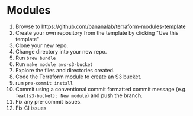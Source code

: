 # Modules

1. Browse to https://github.com/bananalab/terraform-modules-template
2. Create your own repository from the template by clicking "Use this template"
3. Clone your new repo.
4. Change directory into your new repo.
5. Run `brew bundle`
5. Run `make module aws-s3-bucket`
6. Explore the files and directories created.
8. Code the Terraform module to create an S3 bucket.
9. run `pre-commit install`
9. Commit using a conventional commit formatted commit message (e.g. `feat(s3-bucket): New module`) and push the branch.
10. Fix any pre-commit issues.
11. Fix CI issues